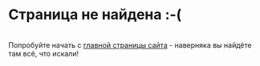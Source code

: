 # Страница не найдена :-(

<br>Попробуйте начать с [главной страницы сайта](/) - наверняка вы найдёте там всё, что искали!